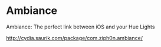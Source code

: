 # Ambiance

Ambiance: The perfect link between iOS and your Hue Lights

http://cydia.saurik.com/package/com.ziph0n.ambiance/
